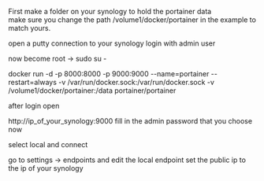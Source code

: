 First make a folder on your synology to hold the portainer data  
make sure you change the path /volume1/docker/portainer in the example to match yours.

open a putty connection to your synology login with admin user

now become root -> sudo su -

docker run -d -p 8000:8000 -p 9000:9000 --name=portainer --restart=always -v /var/run/docker.sock:/var/run/docker.sock -v /volume1/docker/portainer:/data portainer/portainer

after login open

http://ip_of_your_synology:9000
fill in the admin password that you choose now

select local and connect

go to settings -> endpoints and edit the local endpoint
set the public ip to the ip of your synology


